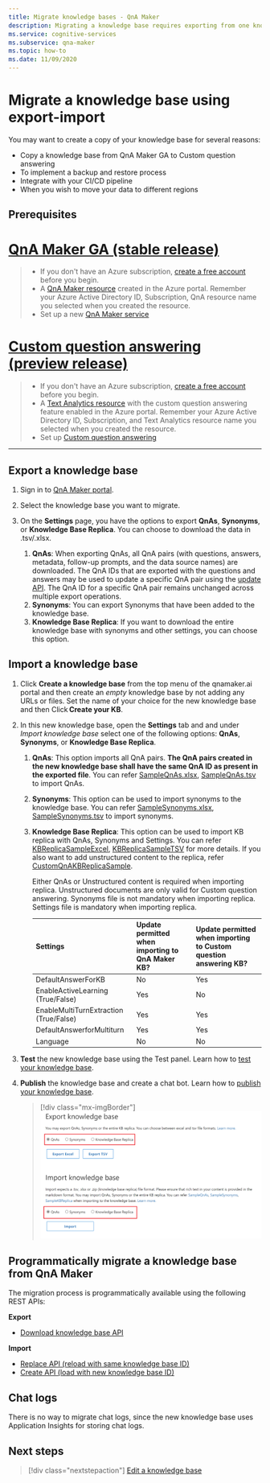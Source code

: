 ```yaml
---
title: Migrate knowledge bases - QnA Maker
description: Migrating a knowledge base requires exporting from one knowledge base, then importing into another.
ms.service: cognitive-services
ms.subservice: qna-maker
ms.topic: how-to
ms.date: 11/09/2020
---
```

# Migrate a knowledge base using export-import

You may want to create a copy of your knowledge base for several reasons:

* Copy a knowledge base from QnA Maker GA to Custom question answering 
* To implement a backup and restore process 
* Integrate with your CI/CD pipeline 
* When you wish to move your data to different regions

## Prerequisites

# [QnA Maker GA (stable release)](#tab/v1)

> * If you don't have an Azure subscription, [create a free account](https://azure.microsoft.com/free/cognitive-services/) before you begin.
> * A [QnA Maker resource](https://ms.portal.azure.com/#create/Microsoft.CognitiveServicesQnAMaker) created in the Azure portal. Remember your Azure Active Directory ID, Subscription, QnA resource name you selected when you created the resource.
> * Set up a new [QnA Maker service](../How-To/set-up-qnamaker-service-azure.md)

# [Custom question answering (preview release)](#tab/v2)

> * If you don't have an Azure subscription, [create a free account](https://azure.microsoft.com/free/cognitive-services/) before you begin.
> * A [Text Analytics resource](https://ms.portal.azure.com/#create/Microsoft.CognitiveServicesTextAnalytics) with the custom question answering feature enabled in the Azure portal. Remember your Azure Active Directory ID, Subscription, and Text Analytics resource name you selected when you created the resource.
> * Set up [Custom question answering](../How-To/set-up-qnamaker-service-azure.md)

---

## Export a knowledge base
1. Sign in to [QnA Maker portal](https://qnamaker.ai).
1. Select the knowledge base you want to migrate.

1. On the **Settings** page, you have the options to export **QnAs**, **Synonyms**, or **Knowledge Base Replica**. You can choose to download the data in .tsv/.xlsx.

   1. **QnAs**: When exporting QnAs, all QnA pairs (with questions, answers, metadata, follow-up prompts, and the data source names) are downloaded. The QnA IDs that are exported with the questions and answers may be used to update a specific QnA pair using the [update API](/rest/api/cognitiveservices/qnamaker/knowledgebase/update). The QnA ID for a specific QnA pair remains unchanged across multiple export operations.
   2. **Synonyms**: You can export Synonyms that have been added to the knowledge base.
   4. **Knowledge Base Replica**: If you want to download the entire knowledge base with synonyms and other settings, you can choose this option.

## Import a knowledge base
1. Click **Create a knowledge base** from the top menu of the qnamaker.ai portal and then create an _empty_ knowledge base by not adding any URLs or files. Set the name of your choice for the new knowledge base and then Click **Create your KB**. 

1. In this new knowledge base, open the **Settings** tab and and under _Import knowledge base_ select one of the following options: **QnAs**, **Synonyms**, or **Knowledge Base Replica**. 

   1. **QnAs**: This option imports all QnA pairs. **The QnA pairs created in the new knowledge base shall have the same QnA ID as present in the exported file**. You can refer [SampleQnAs.xlsx](https://aka.ms/qnamaker-sampleqnas), [SampleQnAs.tsv](https://aka.ms/qnamaker-sampleqnastsv) to import QnAs.
   2. **Synonyms**: This option can be used to import synonyms to the knowledge base. You can refer [SampleSynonyms.xlsx](https://aka.ms/qnamaker-samplesynonyms), [SampleSynonyms.tsv](https://aka.ms/qnamaker-samplesynonymstsv) to import synonyms.
   3. **Knowledge Base Replica**: This option can be used to import KB replica with QnAs, Synonyms and Settings. You can refer [KBReplicaSampleExcel](https://aka.ms/qnamaker-samplereplica), [KBReplicaSampleTSV](https://aka.ms/qnamaker-samplereplicatsv) for more details. If you also want to add unstructured content to the replica, refer [CustomQnAKBReplicaSample](https://aka.ms/qnamaker-samplev2replica).

      Either QnAs or Unstructured content is required when importing replica. Unstructured documents are only valid for Custom question answering.
      Synonyms file is not mandatory when importing replica.
      Settings file is mandatory when importing replica.

         |Settings|Update permitted when importing to QnA Maker KB?|Update permitted when importing to Custom question answering KB?|
         |:--|--|--|
         |DefaultAnswerForKB|No|Yes|
         |EnableActiveLearning (True/False)|Yes|No|
         |EnableMultiTurnExtraction (True/False)|Yes|Yes|
         |DefaultAnswerforMultiturn|Yes|Yes|
         |Language|No|No|

1. **Test** the new knowledge base using the Test panel. Learn how to [test your knowledge base](../How-To/test-knowledge-base.md).

1. **Publish** the knowledge base and create a chat bot. Learn how to [publish your knowledge base](../Quickstarts/create-publish-knowledge-base.md#publish-the-knowledge-base).

   > [!div class="mx-imgBorder"]
   > ![Migrate knowledge base](../media/qnamaker-how-to-migrate-kb/import-export-kb.png)

## Programmatically migrate a knowledge base from QnA Maker

The migration process is programmatically available using the following REST APIs:

**Export**

* [Download knowledge base API](/rest/api/cognitiveservices/qnamaker4.0/knowledgebase/download)

**Import**

* [Replace API (reload with same knowledge base ID)](/rest/api/cognitiveservices/qnamaker4.0/knowledgebase/replace)
* [Create API (load with new knowledge base ID)](/rest/api/cognitiveservices/qnamaker4.0/knowledgebase/create)


## Chat logs
There is no way to migrate chat logs, since the new knowledge base uses Application Insights for storing chat logs.

## Next steps

> [!div class="nextstepaction"]
> [Edit a knowledge base](../How-To/edit-knowledge-base.md)
